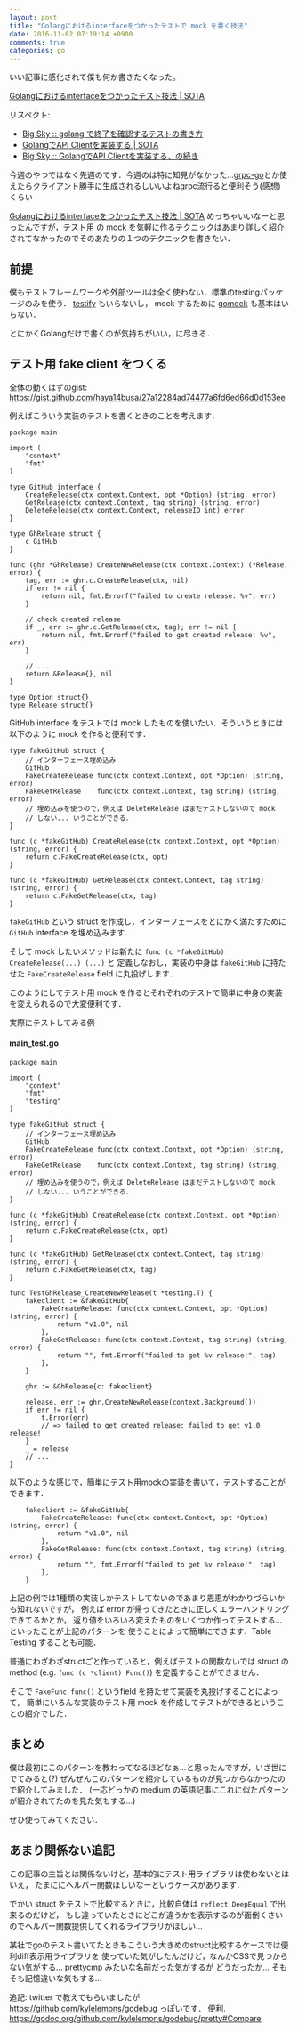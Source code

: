 ```yaml
---
layout: post
title: "Golangにおけるinterfaceをつかったテストで mock を書く技法"
date: 2016-11-02 07:19:14 +0900
comments: true
categories: go
---
```



いい記事に感化されて僕も何か書きたくなった。

[Golangにおけるinterfaceをつかったテスト技法 | SOTA](http://deeeet.com/writing/2016/10/25/go-interface-testing/)

リスペクト:

- [Big Sky :: golang で終了を確認するテストの書き方](http://mattn.kaoriya.net/software/lang/go/20161025113154.htm)
- [GolangでAPI Clientを実装する | SOTA](http://deeeet.com/writing/2016/11/01/go-api-client/)
- [Big Sky :: GolangでAPI Clientを実装する、の続き](http://mattn.kaoriya.net/software/lang/go/20161101151118.htm)

今週のやつではなく先週のです．今週のは特に知見がなかった...[grpc-go](https://github.com/grpc/grpc-go)とか使えたらクライアント勝手に生成されるしいいよねgrpc流行ると便利そう(感想) くらい

[Golangにおけるinterfaceをつかったテスト技法 | SOTA](http://deeeet.com/writing/2016/10/25/go-interface-testing/)
めっちゃいいなーと思ったんですが，テスト用 の mock を気軽に作るテクニックはあまり詳しく紹介されてなかったのでそのあたりの１つのテクニックを書きたい．

## 前提

僕もテストフレームワークや外部ツールは全く使わない．標準のtestingパッケージのみを使う．
[testify](https://github.com/stretchr/testify) もいらないし， mock するために [gomock](https://github.com/golang/mock) も基本はいらない．

とにかくGolangだけで書くのが気持ちがいい，に尽きる．

## テスト用 fake client をつくる

全体の動くはずのgist: https://gist.github.com/haya14busa/27a12284ad74477a6fd6ed66d0d153ee

例えばこういう実装のテストを書くときのことを考えます．

```
package main

import (
	"context"
	"fmt"
)

type GitHub interface {
	CreateRelease(ctx context.Context, opt *Option) (string, error)
	GetRelease(ctx context.Context, tag string) (string, error)
	DeleteRelease(ctx context.Context, releaseID int) error
}

type GhRelease struct {
	c GitHub
}

func (ghr *GhRelease) CreateNewRelease(ctx context.Context) (*Release, error) {
	tag, err := ghr.c.CreateRelease(ctx, nil)
	if err != nil {
		return nil, fmt.Errorf("failed to create release: %v", err)
	}

	// check created release
	if _, err := ghr.c.GetRelease(ctx, tag); err != nil {
		return nil, fmt.Errorf("failed to get created release: %v", err)
	}

	// ...
	return &Release{}, nil
}

type Option struct{}
type Release struct{}
```

GitHub interface をテストでは mock したものを使いたい．そういうときには以下のように mock を作ると便利です．

```
type fakeGitHub struct {
	// インターフェース埋め込み
	GitHub
	FakeCreateRelease func(ctx context.Context, opt *Option) (string, error)
	FakeGetRelease    func(ctx context.Context, tag string) (string, error)
	// 埋め込みを使うので，例えば DeleteRelease はまだテストしないので mock
	// しない... いうことができる．
}

func (c *fakeGitHub) CreateRelease(ctx context.Context, opt *Option) (string, error) {
	return c.FakeCreateRelease(ctx, opt)
}

func (c *fakeGitHub) GetRelease(ctx context.Context, tag string) (string, error) {
	return c.FakeGetRelease(ctx, tag)
}
```

`fakeGitHub` という struct を作成し，インターフェースをとにかく満たすために `GitHub`
interface を埋め込みます．

そして mock したいメソッドは新たに `func (c *fakeGitHub) CreateRelease(...) (...)` と
定義しなおし，実装の中身は `fakeGitHub` に持たせた `FakeCreateRelease` field に丸投げします．

このようにしてテスト用 mock を作るとそれぞれのテストで簡単に中身の実装を変えられるので大変便利です．

実際にテストしてみる例

#### main_test.go

```
package main

import (
	"context"
	"fmt"
	"testing"
)

type fakeGitHub struct {
	// インターフェース埋め込み
	GitHub
	FakeCreateRelease func(ctx context.Context, opt *Option) (string, error)
	FakeGetRelease    func(ctx context.Context, tag string) (string, error)
	// 埋め込みを使うので，例えば DeleteRelease はまだテストしないので mock
	// しない... いうことができる．
}

func (c *fakeGitHub) CreateRelease(ctx context.Context, opt *Option) (string, error) {
	return c.FakeCreateRelease(ctx, opt)
}

func (c *fakeGitHub) GetRelease(ctx context.Context, tag string) (string, error) {
	return c.FakeGetRelease(ctx, tag)
}

func TestGhRelease_CreateNewRelease(t *testing.T) {
	fakeclient := &fakeGitHub{
		FakeCreateRelease: func(ctx context.Context, opt *Option) (string, error) {
			return "v1.0", nil
		},
		FakeGetRelease: func(ctx context.Context, tag string) (string, error) {
			return "", fmt.Errorf("failed to get %v release!", tag)
		},
	}

	ghr := &GhRelease{c: fakeclient}

	release, err := ghr.CreateNewRelease(context.Background())
	if err != nil {
		t.Error(err)
		// => failed to get created release: failed to get v1.0 release!
	}
	_ = release
	// ...
}
```

以下のような感じで，簡単にテスト用mockの実装を書いて，テストすることができます．

```
	fakeclient := &fakeGitHub{
		FakeCreateRelease: func(ctx context.Context, opt *Option) (string, error) {
			return "v1.0", nil
		},
		FakeGetRelease: func(ctx context.Context, tag string) (string, error) {
			return "", fmt.Errorf("failed to get %v release!", tag)
		},
	}
```

上記の例では1種類の実装しかテストしてないのであまり恩恵がわかりづらいかも知れないですが，
例えば error が帰ってきたときに正しくエラーハンドリングできてるかとか，
返り値をいろいろ変えたものをいくつか作ってテストする...といったことが上記のパターンを
使うことによって簡単にできます．Table Testing することも可能．

普通にわざわざstructごと作っていると，例えばテストの関数ないでは struct の method (e.g. `func (c *client) Func()`)
を定義することができません．

そこで `FakeFunc func()` というfield を持たせて実装を丸投げすることによって，
簡単にいろんな実装のテスト用 mock を作成してテストができるということの紹介でした．

## まとめ

僕は最初にこのパターンを教わってなるほどなぁ...と思ったんですが，いざ世にでてみると(?)
ぜんぜんこのパターンを紹介しているものが見つからなかったので紹介してみました．
(一応どっかの medium の英語記事にこれに似たパターンが紹介されてたのを見た気もする...)

ぜひ使ってみてください．

## あまり関係ない追記

この記事の主旨とは関係ないけど，基本的にテスト用ライブラリは使わないとはいえ，
たまににヘルパー関数ほしいなーというケースがあります．

でかい struct をテストで比較するときに，比較自体は `reflect.DeepEqual` で出来るのだけど，
もし違っていたときにどこが違うかを表示するのが面倒くさいのでヘルパー関数提供してくれるライブラリがほしい...

某社でgoのテスト書いてたときもこういう大きめのstruct比較するケースでは便利diff表示用ライブラリを
使っていた気がしたんだけど，なんかOSSで見つからない気がする... prettycmp みたいな名前だった気がするが
どうだったか... そもそも記憶違いな気もする...

追記: twitter で教えてもらいましたが https://github.com/kylelemons/godebug っぽいです．
便利. https://godoc.org/github.com/kylelemons/godebug/pretty#Compare
